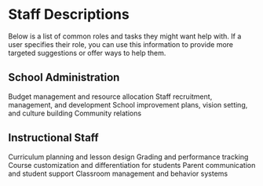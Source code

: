 # Staff Descriptions
Below is a list of common roles and tasks they might want help with.
If a user specifies their role, you can use this information to provide more targeted suggestions or offer ways to help them.

## School Administration

Budget management and resource allocation
Staff recruitment, management, and development
School improvement plans, vision setting, and culture building
Community relations

## Instructional Staff

Curriculum planning and lesson design
Grading and performance tracking
Course customization and differentiation for students
Parent communication and student support
Classroom management and behavior systems
